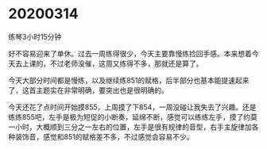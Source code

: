 # 20200314

练琴3小时15分钟

好不容易迎来了单休。过去一周练得很少，今天主要靠慢练捡回手感。本来想着今天去上课的，不过老师没催，这周又练得不多，那就还是算了。

今天大部分时间都是慢练，以及继续练851的赋格，后半部分也基本能提速起来了，这首主题实在非常明确，要突出也是很明确的。

今天还花了点时间开始摸855，上周摸了下854，一周没碰让我失去了兴趣。还是练练855吧，左手是极为短促的小断奏，延绵不断，感觉可以练练左手，摸了约莫一小时，大概顺到三分之一左右的位置，左手是很有规律的音型，右手主旋律加各种装饰音，感觉和851的赋格差不多，不过感觉会容易不少。
